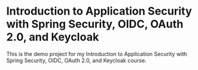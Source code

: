 # Introduction to Application Security with Spring Security, OIDC, OAuth 2.0, and Keycloak
This is the demo project for my Introduction to Application Security with Spring Security, OIDC, OAuth 2.0, and Keycloak course.
